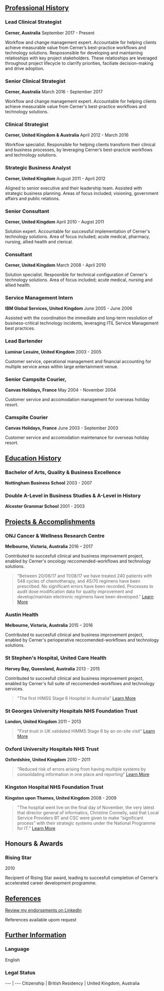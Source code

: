 ## [Professional History](#professionalhistory)

### Lead Clinical Strategist
**Cerner, Australia** 
September 2017 - Present

Workflow and change management expert. Accountable for helping clients achieve measurable value from Cerner’s best-practice workflows and technology solutions. Resposonsible for developing and maintaining relatioships with key project stakeholders. These relatioships are leveraged throughout project lifecycle to clarrify priorities, faciliate decision-making and drive adoption.

### Senior Clinical Strategist
**Cerner, Australia**
March 2016 - September 2017

Workflow and change management expert. Accountable for helping clients achieve measurable value from Cerner's best-practice workflows and technology solutions.

### Clinical Strategist
**Cerner, United Kingdom & Australia**
April 2012 - March 2016

Workflow specialist. Responsible for helping clients transform their clinical and business processes, by leveraging Cerner’s best-practcie workflows and technology solutions.

### Strategic Business Analyst
**Cerner, United Kingdom**
August 2011 - April 2012

Aligned to senior executive and their leadership team. Assisted with strategic business planning. Areas of focus included;  visioning, government affairs and public relations.

### Senior Consultant
**Cerner, United Kingdom**
April 2010 - Augist 2011

Solution expert. Accountable for successful implementation of Cerner's technology solutions. Area of focus included; acute medical, pharmacy, nursing, allied health and clerical.

###  Consultant
**Cerner, United Kingdom**
March 2008 - April 2010

Solution specialist. Resposnible for technical configuration of Cerner's technology solutions. Area of focus included; acute medical, nursing and allied health.

### Service Management Intern
**IBM Global Services, United Kingdom**
June 2005 - June 2006

Assisted with the coordination the immediate and long-term resolution of business-critical technology incidents, leveraging ITIL Service Management best practices.

### Lead Bartender
**Luminar Lesuire, United Kingdom**
2003 - 2005

Customer service, operational management and financial accounting for multiple service areas within large entertainment venue.

### Senior Campsite Courier,
**Canvas Holidays, France**
May 2004 - November 2004

Customer service and accomodation management for overseas holiday resort.

### Camspite Courier
**Canvas Holidays, France**
June 2003 - September 2003

Customer service and accomodation maintenance for overseas holiday resort. 

## [Education History](#educationalhistory)

### Bachelor of Arts, Quality & Business Excellence
**Nottingham Business School**
2003 - 2007

### Double A-Level in Business Studies &  A-Level in History
**Alcester Grammar School**
2001 - 2003

## [Projects & Accomplishments](#projectsaccomplishments)

### ONJ Cancer & Wellness Research Centre
**Melbourne, Victoria, Australia**
2016 – 2017

Contributed to succesfull clinical and business improvement project, enabled by Cerner's oncology reccomended-workflows and technology solutions.

> "Between 20/06/17 and 11/08/17 we have treated 240 patients with 548 cycles of chemotherapy, and 45/70 regimens have been prescribed. No significant errors have been recorded. Processes to audit dose modification data for quality improvement and develop/maintain electronic regimens have been developed."
[Learn More](http://cosa-2017.p.asnevents.com.au/days/2017-11-13/abstract/47697)

### Austin Health
**Melbourne, Victoria, Australia**
2015 – 2016

Contributed to succesfull clinical and business improvement project, enabled by Cerner's perioperative reccomended-workflows and technology solutions.

### St Stephen's Hospital, United Care Health
**Hervey Bay, Queesland, Australia**
2013 - 2015

Contributed to succesfull clinical and business improvement project, enabled by Cerner's full suite of reccomended-workflows and technology services.

> "The first HIMSS Stage 6 Hospital in Australia"
[Learn More](http://www.himssanalyticsasia.org/about/pressRoom-pressrelease19.asp)

### St Georges University Hospitals NHS Foundation Trust
**London, United Kingdom**
2011 – 2013

> "First trust in UK validated HIMMS Stage 6 by an on-site visit"
[Learn More](https://www.stgeorges.nhs.uk/newsitem/st-georges-receives-national-accreditation-himss-stage-6/)

### Oxford University Hospitals NHS Trust
**Oxfordshire, United Kingdom**
2010 – 2011

> "Reduced risk of errors arising from having multiple systems by consolidating information in one place and reporting"
[Learn More](http://www.ouh.nhs.uk/patient-guide/documents/epr-case-study.pdf)

### Kingston Hospital NHS Foundation Trust
**Kingston upon Thames, United Kingdom**
2008 - 2009

> "The hospital went live on the final day of November, the very latest that director general of informatics, Christine Connelly, said that Local Service Providers BT and CSC were given to make “significant process” with their strategic systems under the National Programme for IT."
[Learn More](https://www.digitalhealth.net/2009/12/kingston-hits-go-live-date-with-cerner/)

## Honours & Awards

### Rising Star
2010

Recipient of Rising Star award, leading to succesfull completion of Cerner's accelerated career development programme.

## [References](#references)

[Review my endorsements on LinkedIn](https://www.linkedin.com/in/dalecraigwright/)

References available upom request

## [Further Information](#furtherinformation)

### Language

English

### Legal Status

--- | ---
Citizenship | British
Residency | United Kingdom, Australia

